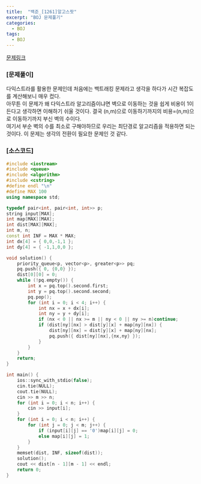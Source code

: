 ```yaml
---
title:  "백준_[1261]알고스팟"
excerpt: "BOJ 문제풀기"
categories:
  - BOJ
tags:
  - BOJ
---
```

[문제링크](https://www.acmicpc.net/problem/1261)
### [문제풀이]
다익스트라를 활용한 문제인데 처음에는 백트래킹 문제라고 생각을 하다가 시간 복잡도를 계산해보니 매우 컸다.  
아무튼 이 문제가 왜 다익스트라 알고리즘이냐면 벽으로 이동하는 것을 쉽게 비용이 1이 든다고 생각하면 이해하기 쉬울 것이다. 결국 (n,m)으로 이동하기까지의 비용=(n,m)으로 이동하기까지 부신 벽의 수이다.  
여기서 부순 벽의 수를 최소로 구해야하므로 우리는 최단경로 알고리즘을 적용하면 되는 것이다. 이 문제는 생각의 전환이 필요한 문제인 것 같다.  
### [소스코드]
~~~cpp
#include <iostream>
#include <queue>
#include <algorithm>
#include <cstring>
#define endl "\n"
#define MAX 100
using namespace std;

typedef pair<int, pair<int, int>> p;
string input[MAX];
int map[MAX][MAX];
int dist[MAX][MAX];
int m, n;
const int INF = MAX * MAX;
int dx[4] = { 0,0,-1,1 };
int dy[4] = { -1,1,0,0 };

void solution() {
	priority_queue<p, vector<p>, greater<p>> pq;
	pq.push({ 0, {0,0} });
	dist[0][0] = 0;
	while (!pq.empty()) {
		int x = pq.top().second.first;
		int y = pq.top().second.second;
		pq.pop();
		for (int i = 0; i < 4; i++) {
			int nx = x + dx[i];
			int ny = y + dy[i];
			if (nx < 0 || nx >= m || ny < 0 || ny >= n)continue;
			if (dist[ny][nx] > dist[y][x] + map[ny][nx]) {
				dist[ny][nx] = dist[y][x] + map[ny][nx];
				pq.push({ dist[ny][nx],{nx,ny} });
			}
		}
	}
	return;
}

int main() {
	ios::sync_with_stdio(false);
	cin.tie(NULL);
	cout.tie(NULL);
	cin >> m >> n;
	for (int i = 0; i < n; i++) {
		cin >> input[i];
	}
	for (int i = 0; i < n; i++) {
		for (int j = 0; j < m; j++) {
			if (input[i][j] == '0')map[i][j] = 0;
			else map[i][j] = 1;
		}
	}
	memset(dist, INF, sizeof(dist));
	solution();
	cout << dist[n - 1][m - 1] << endl;
	return 0;
}
~~~